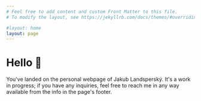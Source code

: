 ```yaml
---
# Feel free to add content and custom Front Matter to this file.
# To modify the layout, see https://jekyllrb.com/docs/themes/#overriding-theme-defaults

#layout: home
layout: page
---
```


# Hello 👋

You've landed on the personal webpage of Jakub Landsperský. It's a work in progress; if you have any inquiries, feel free to reach me in any way available from the info in the page's footer.
